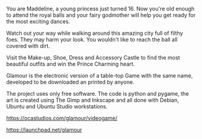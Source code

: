 You are Maddeline, a young princess just turned 16. Now you're old enough to attend the royal balls and your fairy godmother will help you get ready for the most exciting dances.

Watch out your way while walking around this amazing city full of filthy foes. They may harm your look. You wouldn't like to reach the ball all covered with dirt.

Visit the Make-up, Shoe, Dress and Accessory Castle to find the most beautiful outfits and win the Prince Charming heart.

Glamour is the electronic version of a table-top Game with the same name, developed to be downloaded an printed by anyone.

The project uses only free software.
The code is python and pygame, the art is created using The Gimp and Inkscape and all done with Debian, Ubuntu and Ubuntu Studio workstations.

https://ocastudios.com/glamour/videogame/

https://launchpad.net/glamour
